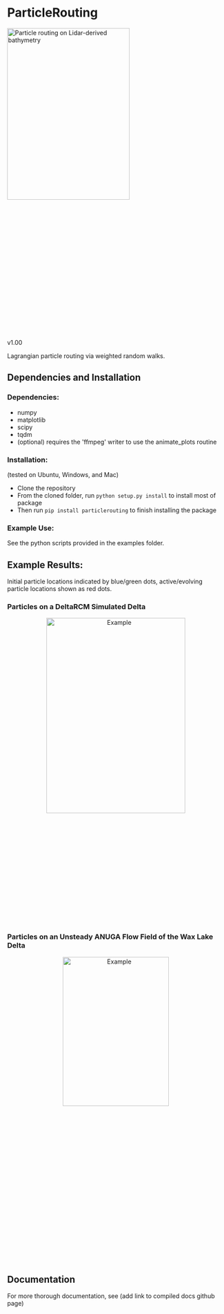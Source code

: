 # ParticleRouting

<div class="nav3" style="height:705px;">
    <img src="docs/source/examples/images/logo.gif" alt="Particle routing on Lidar-derived bathymetry" width="75%"></a>
</div>

v1.00

Lagrangian particle routing via weighted random walks.

## Dependencies and Installation
### Dependencies:
- numpy
- matplotlib
- scipy
- tqdm
- (optional) requires the 'ffmpeg' writer to use the animate_plots routine

### Installation:
(tested on Ubuntu, Windows, and Mac)
- Clone the repository
- From the cloned folder, run `python setup.py install` to install most of package
- Then run `pip install particlerouting` to finish installing the package

### Example Use:
See the python scripts provided in the examples folder.

## Example Results:
Initial particle locations indicated by blue/green dots, active/evolving particle locations shown as red dots.

### Particles on a DeltaRCM Simulated Delta
<div class="nav3" style="height:705px;" align="center">
    <img src="docs/source/examples/images/example02/steady_deltarcm.gif" alt="Example" width="80%"></a>
</div>

### Particles on an Unsteady ANUGA Flow Field of the Wax Lake Delta
<div class="nav3" style="height:705px;" align="center">
    <img src="docs/source/examples/images/waxlake.gif" alt="Example" width="70%"></a>
</div>

## Documentation
For more thorough documentation, see (add link to compiled docs github page)
